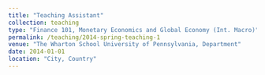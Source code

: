 ```yaml
---
title: "Teaching Assistant"
collection: teaching
type: "Finance 101, Monetary Economics and Global Economy (Int. Macro)"
permalink: /teaching/2014-spring-teaching-1
venue: "The Wharton School University of Pennsylvania, Department"
date: 2014-01-01
location: "City, Country"
---
```


